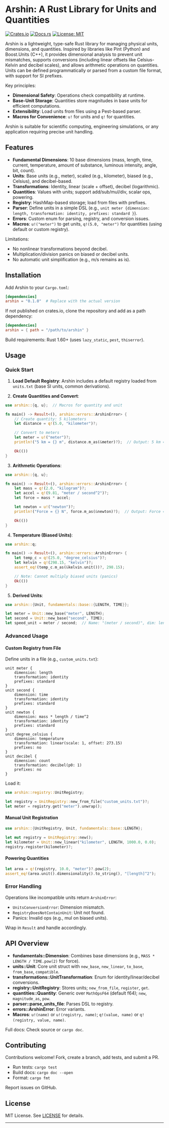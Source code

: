 # Arshin: A Rust Library for Units and Quantities

[![Crates.io](https://img.shields.io/crates/v/arshin.svg)](https://crates.io/crates/arshin) <!-- Assuming it's published; remove if not -->
[![Docs.rs](https://docs.rs/arshin/badge.svg)](https://docs.rs/arshin) <!-- Assuming docs are generated -->
[![License: MIT](https://img.shields.io/badge/License-MIT-yellow.svg)](https://opensource.org/licenses/MIT)

Arshin is a lightweight, type-safe Rust library for managing physical units, dimensions, and quantities. Inspired by libraries like Pint (Python) and Boost.Units (C++), it provides dimensional analysis to prevent unit mismatches, supports conversions (including linear offsets like Celsius-Kelvin and decibel scales), and allows arithmetic operations on quantities. Units can be defined programmatically or parsed from a custom file format, with support for SI prefixes.

Key principles:

- **Dimensional Safety**: Operations check compatibility at runtime.
- **Base-Unit Storage**: Quantities store magnitudes in base units for efficient computations.
- **Extensibility**: Load units from files using a Pest-based parser.
- **Macros for Convenience**: `u!` for units and `q!` for quantities.

Arshin is suitable for scientific computing, engineering simulations, or any application requiring precise unit handling.

## Features

- **Fundamental Dimensions**: 10 base dimensions (mass, length, time, current, temperature, amount of substance, luminous intensity, angle, bit, count).
- **Units**: Base units (e.g., meter), scaled (e.g., kilometer), biased (e.g., Celsius), and decibel-based.
- **Transformations**: Identity, linear (scale + offset), decibel (logarithmic).
- **Quantities**: Values with units; support add/sub/mul/div, scalar ops, powering.
- **Registry**: HashMap-based storage; load from files with prefixes.
- **Parser**: Define units in a simple DSL (e.g., `unit meter {dimension: length, transformation: identity, prefixes: standard }`).
- **Errors**: Custom enum for parsing, registry, and conversion issues.
- **Macros**: `u!("meter")` to get units, `q!(5.0, "meter")` for quantities (using default or custom registry).

Limitations:

- No nonlinear transformations beyond decibel.
- Multiplication/division panics on biased or decibel units.
- No automatic unit simplification (e.g., m/s remains as is).

## Installation

Add Arshin to your `Cargo.toml`:

```toml
[dependencies]
arshin = "0.1.0"  # Replace with the actual version
```

If not published on crates.io, clone the repository and add as a path dependency:

```toml
[dependencies]
arshin = { path = "/path/to/arshin" }
```

Build requirements: Rust 1.60+ (uses `lazy_static`, `pest`, `thiserror`).

## Usage

### Quick Start

1. **Load Default Registry**: Arshin includes a default registry loaded from `units.txt` (base SI units, common derivations).

2. **Create Quantities and Convert**:

```rust
use arshin::{q, u};  // Macros for quantity and unit

fn main() -> Result<(), arshin::errors::ArshinError> {
    // Create quantity: 5 kilometers
    let distance = q!(5.0, "kilometer")?;

    // Convert to meters
    let meter = u!("meter")?;
    println!("5 km = {} m", distance.m_as(&meter)?);  // Output: 5 km = 5000 m

    Ok(())
}
```

3. **Arithmetic Operations**:

```rust
use arshin::{q, u};

fn main() -> Result<(), arshin::errors::ArshinError> {
    let mass = q!(2.0, "kilogram")?;
    let accel = q!(9.81, "meter / second^2")?;
    let force = mass * accel;

    let newton = u!("newton")?;
    println!("Force = {} N", force.m_as(&newton)?);  // Output: Force = 19.62 N

    Ok(())
}
```

4. **Temperature (Biased Units)**:

```rust
use arshin::q;

fn main() -> Result<(), arshin::errors::ArshinError> {
    let temp_c = q!(25.0, "degree_celsius")?;
    let kelvin = q!(298.15, "kelvin")?;
    assert_eq!(temp_c.m_as(&kelvin.unit())?, 298.15);

    // Note: Cannot multiply biased units (panics)
    Ok(())
}
```

5. **Derived Units**:

```rust
use arshin::{Unit, fundamentals::base::{LENGTH, TIME}};

let meter = Unit::new_base("meter", LENGTH);
let second = Unit::new_base("second", TIME);
let speed_unit = meter / second;  // Name: "(meter / second)", dim: length / time
```

### Advanced Usage

#### Custom Registry from File

Define units in a file (e.g., `custom_units.txt`):

```
unit meter { 
    dimension: length
    transformation: identity
    prefixes: standard
}
unit second { 
    dimension: time
    transformation: identity
    prefixes: standard
}
unit newton { 
    dimension: mass * length / time^2
    transformation: identity
    prefixes: standard
}
unit degree_celsius {
    dimension: temperature
    transformation: linear(scale: 1, offset: 273.15)
    prefixes: no
}
unit decibel {
    dimension: count
    transformation: decibel(p0: 1)
    prefixes: no
}
```

Load it:

```rust
use arshin::registry::UnitRegistry;

let registry = UnitRegistry::new_from_file("custom_units.txt")?;
let meter = registry.get("meter").unwrap();
```

#### Manual Unit Registration

```rust
use arshin::{UnitRegistry, Unit, fundamentals::base::LENGTH};

let mut registry = UnitRegistry::new();
let kilometer = Unit::new_linear("kilometer", LENGTH, 1000.0, 0.0);
registry.register(kilometer)?;
```

#### Powering Quantities

```rust
let area = q!(registry, 10.0, "meter")?.pow(2);
assert_eq!(area.unit().dimensionality().to_string(), "[length]^2");
```

### Error Handling

Operations like incompatible units return `ArshinError`:

- `UnitsConversionError`: Dimension mismatch.
- `RegistryDoesNotContainUnit`: Unit not found.
- Panics: Invalid ops (e.g., mul on biased units).

Wrap in `Result` and handle accordingly.

## API Overview

- **fundamentals::Dimension**: Combines base dimensions (e.g., `MASS * LENGTH / TIME.pow(2)` for force).
- **units::Unit**: Core unit struct with `new_base`, `new_linear`, `to_base`, `from_base`, `compatible`.
- **transformations::UnitTransformation**: Enum for identity/linear/decibel conversions.
- **registry::UnitRegistry**: Stores units; `new_from_file`, `register`, `get`.
- **quantities::Quantity<T>**: Generic over `MathOpsF64` (default f64); `new`, `magnitude_as`, `pow`.
- **parser::parse_units_file**: Parses DSL to registry.
- **errors::ArshinError**: Error variants.
- **Macros**: `u!(name)` or `u!(registry, name)`; `q!(value, name)` or `q!(registry, value, name)`.

Full docs: Check source or `cargo doc`.

## Contributing

Contributions welcome! Fork, create a branch, add tests, and submit a PR.

- Run tests: `cargo test`
- Build docs: `cargo doc --open`
- Format: `cargo fmt`

Report issues on GitHub.

## License

MIT License. See [LICENSE](LICENSE) for details.

---

